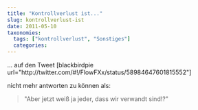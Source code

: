 ```yaml
---
title: "Kontrollverlust ist..."
slug: kontrollverlust-ist
date: 2011-05-10
taxonomies:
  tags: ["kontrollverlust", "Sonstiges"]
  categories: 
---
```


<p>... auf den Tweet
[blackbirdpie url="http://twitter.com/#!/FlowFXx/status/58984647601815552"]

nicht mehr antworten zu können als:

</p><blockquote>"Aber jetzt weiß ja jeder, dass wir verwandt sind!?"</blockquote>